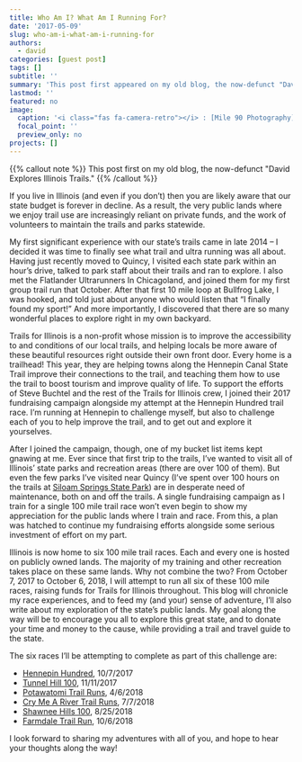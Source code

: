```yaml
---
title: Who Am I? What Am I Running For?
date: '2017-05-09'
slug: who-am-i-what-am-i-running-for
authors: 
  - david
categories: [guest post]
tags: []
subtitle: ''
summary: 'This post first appeared on my old blog, the now-defunct "David Explores Illinois Trails."'
lastmod: ''
featured: no
image:
  caption: '<i class="fas fa-camera-retro"></i> : [Mile 90 Photography](https://www.mile90.com/Race-Photos/2017-Race-Events/Shawnee-Hills-100-2017)'
  focal_point: ''
  preview_only: no
projects: []
---
```


<!-- This post first appeared at High Country News and is republished here with permission.-->
{{% callout note %}}
This post first on my old blog, the now-defunct "David Explores Illinois Trails."
{{% /callout %}}


If you live in Illinois (and even if you don’t) then you are likely aware that our state budget is forever in decline. As a result, the very public lands where we enjoy trail use are increasingly reliant on private funds, and the work of volunteers to maintain the trails and parks statewide.

My first significant experience with our state’s trails came in late 2014 – I decided it was time to finally see what trail and ultra running was all about. Having just recently moved to Quincy, I visited each state park within an hour’s drive, talked to park staff about their trails and ran to explore. I also met the Flatlander Ultrarunners In Chicagoland, and joined them for my first group trail run that October. After that first 10 mile loop at Bullfrog Lake, I was hooked, and told just about anyone who would listen that “I finally found my sport!” And more importantly, I discovered that there are so many wonderful places to explore right in my own backyard.

Trails for Illinois is a non-profit whose mission is to improve the accessibility to and conditions of our local trails, and helping locals be more aware of these beautiful resources right outside their own front door. Every home is a trailhead! This year, they are helping towns along the Hennepin Canal State Trail improve their connections to the trail, and teaching them how to use the trail to boost tourism and improve quality of life. To support the efforts of Steve Buchtel and the rest of the Trails for Illinois crew, I joined their 2017 fundraising campaign alongside my attempt at the Hennepin Hundred trail race. I’m running at Hennepin to challenge myself, but also to challenge each of you to help improve the trail, and to get out and explore it yourselves.

After I joined the campaign, though, one of my bucket list items kept gnawing at me. Ever since that first trip to the trails, I’ve wanted to visit all of Illinois’ state parks and recreation areas (there are over 100 of them). But even the few parks I’ve visited near Quincy (I’ve spent over 100 hours on the trails at [Siloam Springs State Park](https://www2.illinois.gov/dnr/Parks/Pages/SiloamSprings.aspx)) are in desperate need of maintenance, both on and off the trails. A single fundraising campaign as I train for a single 100 mile trail race won’t even begin to show my appreciation for the public lands where I train and race. From this, a plan was hatched to continue my fundraising efforts alongside some serious investment of effort on my part.

Illinois is now home to six 100 mile trail races. Each and every one is hosted on publicly owned lands. The majority of my training and other recreation takes place on these same lands. Why not combine the two? From October 7, 2017 to October 6, 2018, I will attempt to run all six of these 100 mile races, raising funds for Trails for Illinois throughout. This blog will chronicle my race experiences, and to feed my (and your) sense of adventure, I’ll also write about my exploration of the state’s public lands. My goal along the way will be to encourage you all to explore this great state, and to donate your time and money to the cause, while providing a trail and travel guide to the state.

The six races I’ll be attempting to complete as part of this challenge are:

* [Hennepin Hundred](http://www.hennepinhundred.com/), 10/7/2017
* [Tunnel Hill 100](https://ultrasignup.com/register.aspx?eid=4397), 11/11/2017
* [Potawatomi Trail Runs](https://ultrasignup.com/register.aspx?eid=2833), 4/6/2018
* [Cry Me A River Trail Runs](https://crymearivertrailruns.com/), 7/7/2018
* [Shawnee Hills 100](https://ultrasignup.com/register.aspx?eid=6129), 8/25/2018
* [Farmdale Trail Run](https://ultrasignup.com/register.aspx?eid=2003), 10/6/2018

I look forward to sharing my adventures with all of you, and hope to hear your thoughts along the way!


